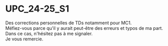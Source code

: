 # UPC_24-25_S1
Des corrections personnelles de TDs notamment pour MC1.  
Méfiez-vous parce qu'il y aurait peut-être des erreurs et typos de ma part. Dans ce cas, n'hésitez pas à me signaler.  
Je vous remercie.  

